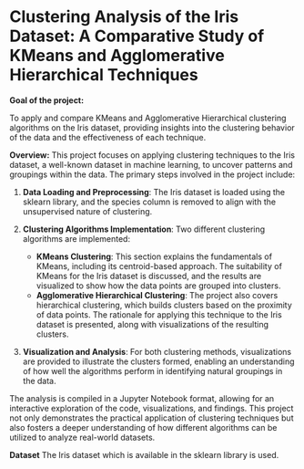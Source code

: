 # Clustering Analysis of the Iris Dataset: A Comparative Study of KMeans and Agglomerative Hierarchical Techniques

**Goal of the project:**

To apply and compare KMeans and Agglomerative Hierarchical clustering algorithms on the Iris dataset, providing insights into the clustering behavior of the data and the effectiveness of each technique.

**Overview:**
This project focuses on applying clustering techniques to the Iris dataset, a well-known dataset in machine learning, to uncover patterns and groupings within the data. The primary steps involved in the project include:

1. **Data Loading and Preprocessing**: The Iris dataset is loaded using the sklearn library, and the species column is removed to align with the unsupervised nature of clustering.

2. **Clustering Algorithms Implementation**: Two different clustering algorithms are implemented:
   - **KMeans Clustering**: This section explains the fundamentals of KMeans, including its centroid-based approach. The suitability of KMeans for the Iris dataset is discussed, and the results are visualized to show how the data points are grouped into clusters.
   - **Agglomerative Hierarchical Clustering**: The project also covers hierarchical clustering, which builds clusters based on the proximity of data points. The rationale for applying this technique to the Iris dataset is presented, along with visualizations of the resulting clusters.

3. **Visualization and Analysis**: For both clustering methods, visualizations are provided to illustrate the clusters formed, enabling an understanding of how well the algorithms perform in identifying natural groupings in the data.

The analysis is compiled in a Jupyter Notebook format, allowing for an interactive exploration of the code, visualizations, and findings. This project not only demonstrates the practical application of clustering techniques but also fosters a deeper understanding of how different algorithms can be utilized to analyze real-world datasets.

**Dataset**
The Iris dataset which is available in the sklearn library is used.
